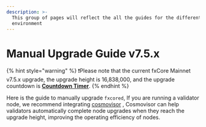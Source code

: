 ```yaml
---
description: >-
  This group of pages will reflect the all the guides for the different
  environment
---
```


# Manual Upgrade Guide v7.5.x

{% hint style="warning" %}
❗️Please note that the current fxCore Mainnet v7.5.x upgrade, the upgrade height is 16,838,000, and the upgrade countdown is [**Countdown Timer**](https://starscan.io/fxcore/block/countdown/16838000?chainId=fxcore).
{% endhint %}

Here is the guide to manually upgrade `fxcored`, If you are running a validator node, we recommend integrating [cosmovisor](../cosmovisor/README.md) , Cosmovisor can help validators automatically complete node upgrades when they reach the upgrade height, improving the operating efficiency of nodes.
